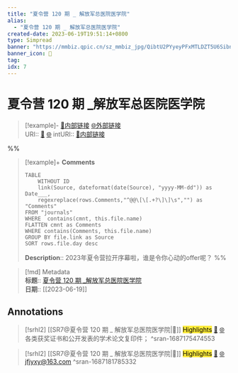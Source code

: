 ```yaml
---
title: "夏令营 120 期 _ ​解放军总医院医学院"
alias: 
  - "夏令营 120 期 _ ​解放军总医院医学院"
created-date: 2023-06-19T19:51:14+0800
type: Simpread
banner: "https://mmbiz.qpic.cn/sz_mmbiz_jpg/QibtU2PYyeyPFxMTLDZT5U6SibnQncHNQnRrvNUNqVNEE5QQnwJMRnuq8VMOIj0e83jzpsic59ez9W3sQHFicFoFcg/0?wx_fmt=jpeg "
banner_icon: 🔖
tag: 
idx: 7
---
```


# 夏令营 120 期 _ ​解放军总医院医学院

> [!example]- [🧷内部链接](<http://localhost:7026/unread/7>) [🌐外部链接](<https://mp.weixin.qq.com/s/7HAub90rYZnDADOCYzzsHw>)    
> URI:: [🧷](<http://localhost:7026/unread/7>) [🌐](<https://mp.weixin.qq.com/s/7HAub90rYZnDADOCYzzsHw>) 
> intURI:: [🧷内部链接](<http://localhost:7026/reading/7>)

%%
> [!example]+ **Comments**  
> ```dataview
> TABLE 
>     WITHOUT ID
>     link(Source, dateformat(date(Source), "yyyy-MM-dd")) as Date___, 
>     regexreplace(rows.Comments,"^@@\[\[.+?\]\]\s","") as "Comments"
> FROM "journals"
> WHERE  contains(cmnt, this.file.name)
> FLATTEN cmnt as Comments
> WHERE contains(Comments, this.file.name)
> GROUP BY file.link as Source
> SORT rows.file.day desc
> ```
>  **Description**:: 2023年夏令营拉开序幕啦，谁是令你心动的offer呢？
%%

> [!md] Metadata  
> **标题**:: [夏令营 120 期 _ ​解放军总医院医学院](https://mp.weixin.qq.com/s/7HAub90rYZnDADOCYzzsHw)  
> **日期**:: [[2023-06-19]]  

## Annotations


> [!srhl2] [[SR7@夏令营 120 期 _ ​解放军总医院医学院|📄]] <mark style="background-color: #ffeb3b">Highlights</mark> [🧷](<http://localhost:7026/unread/7#id=1687175474553>) [🌐](<http://localhost:7026/reading/7#id=1687175474553>)   
> 各类获奖证书和公开发表的学术论文复印件；
> ^sran-1687175474553

> [!srhl2] [[SR7@夏令营 120 期 _ ​解放军总医院医学院|📄]] <mark style="background-color: #ffeb3b">Highlights</mark> [🧷](<http://localhost:7026/unread/7#id=1687181785332>) [🌐](<http://localhost:7026/reading/7#id=1687181785332>)   
> jfjyxy@163.com
> ^sran-1687181785332

